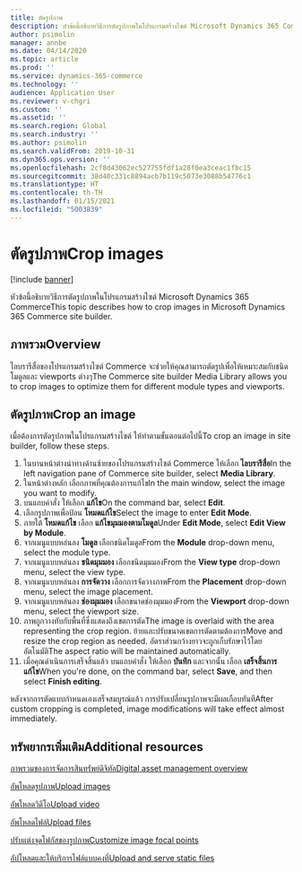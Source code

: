 ```yaml
---
title: ตัดรูปภาพ
description: หัวข้อนี้อธิบายวิธีการตัดรูปภาพในโปรแกรมสร้างไซต์ Microsoft Dynamics 365 Commerce
author: psimolin
manager: annbe
ms.date: 04/14/2020
ms.topic: article
ms.prod: ''
ms.service: dynamics-365-commerce
ms.technology: ''
audience: Application User
ms.reviewer: v-chgri
ms.custom: ''
ms.assetid: ''
ms.search.region: Global
ms.search.industry: ''
ms.author: psimolin
ms.search.validFrom: 2019-10-31
ms.dyn365.ops.version: ''
ms.openlocfilehash: 2cf8d43062ec527755fdf1a28f0ea3ceac1fbc15
ms.sourcegitcommit: 38d40c331c8894acb7b119c5073e3088b54776c1
ms.translationtype: HT
ms.contentlocale: th-TH
ms.lasthandoff: 01/15/2021
ms.locfileid: "5003839"
---
```

# <a name="crop-images"></a><span data-ttu-id="1962c-103">ตัดรูปภาพ</span><span class="sxs-lookup"><span data-stu-id="1962c-103">Crop images</span></span>

[!include [banner](includes/banner.md)]

<span data-ttu-id="1962c-104">หัวข้อนี้อธิบายวิธีการตัดรูปภาพในโปรแกรมสร้างไซต์ Microsoft Dynamics 365 Commerce</span><span class="sxs-lookup"><span data-stu-id="1962c-104">This topic describes how to crop images in Microsoft Dynamics 365 Commerce site builder.</span></span>

## <a name="overview"></a><span data-ttu-id="1962c-105">ภาพรวม</span><span class="sxs-lookup"><span data-stu-id="1962c-105">Overview</span></span>

<span data-ttu-id="1962c-106">ไลบรารีสื่อของโปรแกรมสร้างไซต์ Commerce จะช่วยให้คุณสามารถตัดรูปเพื่อให้เหมาะสมกับชนิดโมดูลและ viewports ต่างๆ</span><span class="sxs-lookup"><span data-stu-id="1962c-106">The Commerce site builder Media Library allows you to crop images to optimize them for different module types and viewports.</span></span>

## <a name="crop-an-image"></a><span data-ttu-id="1962c-107">ตัดรูปภาพ</span><span class="sxs-lookup"><span data-stu-id="1962c-107">Crop an image</span></span>

<span data-ttu-id="1962c-108">เมื่อต้องการตัดรูปภาพในโปรแกรมสร้างไซต์ ให้ทำตามขั้นตอนต่อไปนี้</span><span class="sxs-lookup"><span data-stu-id="1962c-108">To crop an image in site builder, follow these steps.</span></span>

1. <span data-ttu-id="1962c-109">ในบานหน้าต่างนำทางด้านซ้ายของโปรแกรมสร้างไซต์ Commerce ให้เลือก **ไลบรารีสื่อ**</span><span class="sxs-lookup"><span data-stu-id="1962c-109">In the left navigation pane of Commerce site builder, select **Media Library**.</span></span>
1. <span data-ttu-id="1962c-110">ในหน้าต่างหลัก เลือกภาพที่คุณต้องการแก้ไข</span><span class="sxs-lookup"><span data-stu-id="1962c-110">In the main window, select the image you want to modify.</span></span>
1. <span data-ttu-id="1962c-111">บนแถบคำสั่ง ให้เลือก **แก้ไข**</span><span class="sxs-lookup"><span data-stu-id="1962c-111">On the command bar, select **Edit**.</span></span>
1. <span data-ttu-id="1962c-112">เลือกรูปภาพเพื่อป้อน **โหมดแก้ไข**</span><span class="sxs-lookup"><span data-stu-id="1962c-112">Select the image to enter **Edit Mode**.</span></span>
1. <span data-ttu-id="1962c-113">ภายใต้ **โหมดแก้ไข** เลือก **แก้ไขมุมมองตามโมดูล**</span><span class="sxs-lookup"><span data-stu-id="1962c-113">Under **Edit Mode**, select **Edit View by Module**.</span></span>
1. <span data-ttu-id="1962c-114">จากเมนูแบบหล่นลง **โมดูล** เลือกชนิดโมดูล</span><span class="sxs-lookup"><span data-stu-id="1962c-114">From the **Module** drop-down menu, select the module type.</span></span>
1. <span data-ttu-id="1962c-115">จากเมนูแบบหล่นลง **ชนิดมุมมอง** เลือกชนิดมุมมอง</span><span class="sxs-lookup"><span data-stu-id="1962c-115">From the **View type** drop-down menu, select the view type.</span></span>
1. <span data-ttu-id="1962c-116">จากเมนูแบบหล่นลง **การจัดวาง** เลือกการจัดวางภาพ</span><span class="sxs-lookup"><span data-stu-id="1962c-116">From the **Placement** drop-down menu, select the image placement.</span></span>
1. <span data-ttu-id="1962c-117">จากเมนูแบบหล่นลง **ช่องมุมมอง** เลือกขนาดช่องมุมมอง</span><span class="sxs-lookup"><span data-stu-id="1962c-117">From the **Viewport** drop-down menu, select the viewport size.</span></span>
1. <span data-ttu-id="1962c-118">ภาพถูกวางทับกับพื้นที่ซึ่งแสดงถึงเขตการตัด</span><span class="sxs-lookup"><span data-stu-id="1962c-118">The image is overlaid with the area representing the crop region.</span></span> <span data-ttu-id="1962c-119">ย้ายและปรับขนาดเขตการตัดตามต้องการ</span><span class="sxs-lookup"><span data-stu-id="1962c-119">Move and resize the crop region as needed.</span></span> <span data-ttu-id="1962c-120">อัตราส่วนกว้างยาวจะถูกเก็บรักษาไว้โดยอัตโนมัติ</span><span class="sxs-lookup"><span data-stu-id="1962c-120">The aspect ratio will be maintained automatically.</span></span>
1. <span data-ttu-id="1962c-121">เมื่อคุณดำเนินการเสร็จสิ้นแล้ว บนแถบคำสั่ง ให้เลือก **บันทึก** และจากนั้น เลือก **เสร็จสิ้นการแก้ไข**</span><span class="sxs-lookup"><span data-stu-id="1962c-121">When you're done, on the command bar, select **Save**, and then select **Finish editing**.</span></span> 

<span data-ttu-id="1962c-122">หลังจากการตัดแบบกำหนดเองเสร็จสมบูรณ์แล้ว การปรับเปลี่ยนรูปภาพจะมีผลเกือบทันที</span><span class="sxs-lookup"><span data-stu-id="1962c-122">After custom cropping is completed, image modifications will take effect almost immediately.</span></span>

## <a name="additional-resources"></a><span data-ttu-id="1962c-123">ทรัพยากรเพิ่มเติม</span><span class="sxs-lookup"><span data-stu-id="1962c-123">Additional resources</span></span>

[<span data-ttu-id="1962c-124">ภาพรวมของการจัดการสินทรัพย์ดิจิทัล</span><span class="sxs-lookup"><span data-stu-id="1962c-124">Digital asset management overview</span></span>](dam-overview.md)

[<span data-ttu-id="1962c-125">อัพโหลดรูปภาพ</span><span class="sxs-lookup"><span data-stu-id="1962c-125">Upload images</span></span>](dam-upload-images.md)

[<span data-ttu-id="1962c-126">อัพโหลดวิดีโอ</span><span class="sxs-lookup"><span data-stu-id="1962c-126">Upload video</span></span>](dam-upload-video.md)

[<span data-ttu-id="1962c-127">อัพโหลดไฟล์</span><span class="sxs-lookup"><span data-stu-id="1962c-127">Upload files</span></span>](dam-upload-files.md)

[<span data-ttu-id="1962c-128">ปรับแต่งจุดโฟกัสของรูปภาพ</span><span class="sxs-lookup"><span data-stu-id="1962c-128">Customize image focal points</span></span>](dam-custom-focal-point.md)

[<span data-ttu-id="1962c-129">อัปโหลดและให้บริการไฟล์แบบคงที่</span><span class="sxs-lookup"><span data-stu-id="1962c-129">Upload and serve static files</span></span>](upload-serve-static-files.md)

